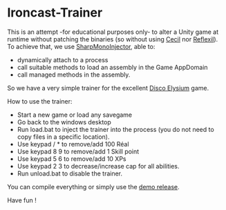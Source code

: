 # Ironcast-Trainer

This is an attempt -for educational purposes only- to alter a Unity game at runtime without patching the binaries (so without using [Cecil](https://github.com/jbevain/cecil) nor [Reflexil](https://github.com/sailro/reflexil)).
To achieve that, we use [SharpMonoInjector](https://github.com/warbler/SharpMonoInjector), able to:
- dynamically attach to a process
- call suitable methods to load an assembly in the Game AppDomain
- call managed methods in the assembly.

So we have a very simple trainer for the excellent [Disco Elysium](https://store.steampowered.com/app/632470) game. 

How to use the trainer:
- Start a new game or load any savegame
- Go back to the windows desktop
- Run load.bat to inject the trainer into the process (you do not need to copy files in a specific location).
- Use keypad / * to remove/add 100 Réal
- Use keypad 8 9 to remove/add 1 Skill point
- Use keypad 5 6 to remove/add 10 XPs
- Use keypad 2 3 to decrease/increase cap for all abilities.
- Run unload.bat to disable the trainer.

You can compile everything or simply use the [demo release](https://github.com/sailro/DiscoElysium-Trainer/releases).

Have fun !
